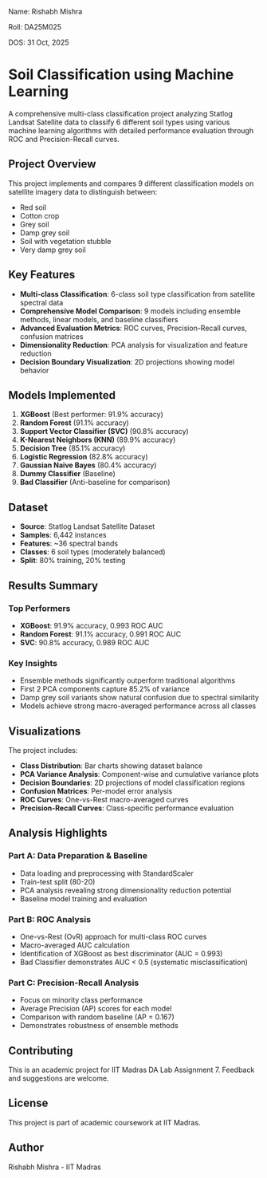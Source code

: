 Name: Rishabh Mishra

Roll: DA25M025

DOS: 31 Oct, 2025

# Soil Classification using Machine Learning

A comprehensive multi-class classification project analyzing Statlog Landsat Satellite data to classify 6 different soil types using various machine learning algorithms with detailed performance evaluation through ROC and Precision-Recall curves.

## Project Overview

This project implements and compares 9 different classification models on satellite imagery data to distinguish between:
- Red soil
- Cotton crop
- Grey soil
- Damp grey soil
- Soil with vegetation stubble
- Very damp grey soil

## Key Features

- **Multi-class Classification**: 6-class soil type classification from satellite spectral data
- **Comprehensive Model Comparison**: 9 models including ensemble methods, linear models, and baseline classifiers
- **Advanced Evaluation Metrics**: ROC curves, Precision-Recall curves, confusion matrices
- **Dimensionality Reduction**: PCA analysis for visualization and feature reduction
- **Decision Boundary Visualization**: 2D projections showing model behavior

## Models Implemented

1. **XGBoost** (Best performer: 91.9% accuracy)
2. **Random Forest** (91.1% accuracy)
3. **Support Vector Classifier (SVC)** (90.8% accuracy)
4. **K-Nearest Neighbors (KNN)** (89.9% accuracy)
5. **Decision Tree** (85.1% accuracy)
6. **Logistic Regression** (82.8% accuracy)
7. **Gaussian Naive Bayes** (80.4% accuracy)
8. **Dummy Classifier** (Baseline)
9. **Bad Classifier** (Anti-baseline for comparison)

## Dataset

- **Source**: Statlog Landsat Satellite Dataset
- **Samples**: 6,442 instances
- **Features**: ~36 spectral bands
- **Classes**: 6 soil types (moderately balanced)
- **Split**: 80% training, 20% testing

## Results Summary

### Top Performers
- **XGBoost**: 91.9% accuracy, 0.993 ROC AUC
- **Random Forest**: 91.1% accuracy, 0.991 ROC AUC
- **SVC**: 90.8% accuracy, 0.989 ROC AUC

### Key Insights
- Ensemble methods significantly outperform traditional algorithms
- First 2 PCA components capture 85.2% of variance
- Damp grey soil variants show natural confusion due to spectral similarity
- Models achieve strong macro-averaged performance across all classes

## Visualizations

The project includes:
- **Class Distribution**: Bar charts showing dataset balance
- **PCA Variance Analysis**: Component-wise and cumulative variance plots
- **Decision Boundaries**: 2D projections of model classification regions
- **Confusion Matrices**: Per-model error analysis
- **ROC Curves**: One-vs-Rest macro-averaged curves
- **Precision-Recall Curves**: Class-specific performance evaluation

## Analysis Highlights

### Part A: Data Preparation & Baseline
- Data loading and preprocessing with StandardScaler
- Train-test split (80-20)
- PCA analysis revealing strong dimensionality reduction potential
- Baseline model training and evaluation

### Part B: ROC Analysis
- One-vs-Rest (OvR) approach for multi-class ROC curves
- Macro-averaged AUC calculation
- Identification of XGBoost as best discriminator (AUC = 0.993)
- Bad Classifier demonstrates AUC < 0.5 (systematic misclassification)

### Part C: Precision-Recall Analysis
- Focus on minority class performance
- Average Precision (AP) scores for each model
- Comparison with random baseline (AP = 0.167)
- Demonstrates robustness of ensemble methods

## Contributing

This is an academic project for IIT Madras DA Lab Assignment 7. Feedback and suggestions are welcome.

## License

This project is part of academic coursework at IIT Madras.

## Author

Rishabh Mishra - IIT Madras
